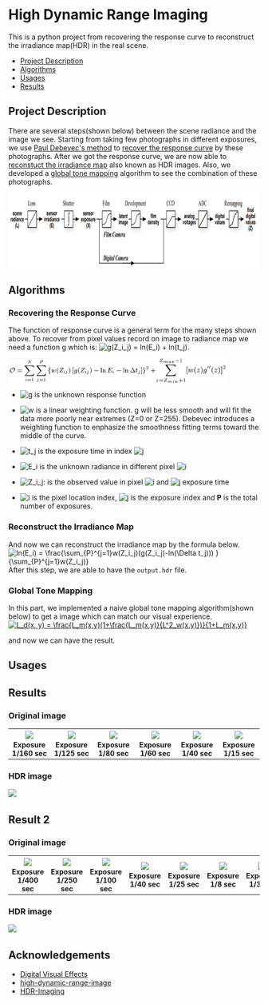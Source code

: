 # High Dynamic Range Imaging
This is a python project from recovering the response curve to reconstruct the irradiance map(HDR) in the real scene.

- [Project Description](#project-description)
- [Algorithms](#algorithms)
- [Usages](#usages)
- [Results](#results)

## Project Description
There are several steps(shown below) between the scene radiance and the image we see. Starting from taking few photographs in different exposures, we use  [Paul Debevec's method](http://www.pauldebevec.com/Research/HDR/debevec-siggraph97.pdf) to [recover the response curve](#recovering-the-response-curve) by these photographs. After we got the response curve, we are now able to [reconstuct the irradiance map](#reconstruct-the-irradiance-map) also known as HDR images. Also, we developed a [global tone mapping](#global-tone-mapping) algorithm to see the combination of these photographs.

<img src="https://github.com/qa276390/high-dynamic-range-image/blob/master/example/steps.png" height="150"/>


## Algorithms 
### Recovering the Response Curve

The function of response curve is a general term for the many steps shown above. To recover from pixel values record on image to radiance map we need a function g which is:  <img src="https://latex.codecogs.com/svg.latex?g(Z_i_j)&space;=&space;ln(E_i)&space;&plus;&space;ln(t_j)" title="g(Z_i_j) = ln(E_i) + ln(t_j)" /></a>.

<img  align="center" src="https://github.com/qa276390/high-dynamic-range-image/blob/master/example/eq1.png" height="50"/>

- <img src="https://latex.codecogs.com/svg.latex?\Large&space;g" title="g" /> is the unknown response function

- <img src="https://latex.codecogs.com/svg.latex?\Large&space;w" title="w" /> is a linear weighting function. g will be less smooth and will fit the data more poorly near extremes (Z=0 or Z=255). Debevec introduces a weighting function to enphasize the smoothness fitting terms toward the middle of the curve.

- <img src="https://latex.codecogs.com/svg.latex?\Large&space;t_j" title="t_j" /> is the exposure time in index <img src="https://latex.codecogs.com/svg.latex?\Large&space;j" title="j" />

- <img src="https://latex.codecogs.com/svg.latex?\Large&space;E_i" title="E_i" /> is the unknown radiance in different pixel <img src="https://latex.codecogs.com/svg.latex?\Large&space;i" title="i" />

- <img src="https://latex.codecogs.com/svg.latex?\Large&space;Z_i_j" title="Z_i_j" />: is the observed value in pixel <img src="https://latex.codecogs.com/svg.latex?\Large&space;i" title="i" /> and <img src="https://latex.codecogs.com/svg.latex?\Large&space;j" title="j" /> exposure time

- <img src="https://latex.codecogs.com/svg.latex?\Large&space;i" title="i" /> is the pixel location index, <img src="https://latex.codecogs.com/svg.latex?\Large&space;j" title="j" /> is the exposure index and **P** is the total number of exposures.

### Reconstruct the Irradiance Map
And now we can reconstruct the irradiance map by the formula below.
<img src="https://latex.codecogs.com/svg.latex?ln(E_i)&space;=&space;\frac{\sum_{P}^{j=1}w(Z_i_j)(g(Z_i_j)-ln(\Delta&space;t_j)))&space;}{\sum_{P}^{j=1}w(Z_i_j)}" title="ln(E_i) = \frac{\sum_{P}^{j=1}w(Z_i_j)(g(Z_i_j)-ln(\Delta t_j))) }{\sum_{P}^{j=1}w(Z_i_j)}" />
After this step, we are able to have the `output.hdr` file.

### Global Tone Mapping
In this part, we implemented a naive global tone mapping algorithm(shown below) to get a image which can match our visual experience.
<a href="https://www.codecogs.com/eqnedit.php?latex=L_d(x,&space;y)&space;=&space;\frac{L_m(x,y)(1&plus;\frac{L_m(x,y)}{L^2_w(x,y)})}{1&plus;L_m(x,y)}" target="_blank"><img src="https://latex.codecogs.com/svg.latex?L_d(x,&space;y)&space;=&space;\frac{L_m(x,y)(1&plus;\frac{L_m(x,y)}{L^2_w(x,y)})}{1&plus;L_m(x,y)}" title="L_d(x, y) = \frac{L_m(x,y)(1+\frac{L_m(x,y)}{L^2_w(x,y)})}{1+L_m(x,y)}" /></a>

and now we can have the result.

## Usages



## Results
### Original image
<table>
<tr>
<th><img src="https://github.com/vivianhylee/high-dynamic-range-image/raw/master/example/sample-00.png" /><br>Exposure 1/160 sec</th>
<th><img src="https://github.com/vivianhylee/high-dynamic-range-image/raw/master/example/sample-01.png" /><br>Exposure 1/125 sec</th>
<th><img src="https://github.com/vivianhylee/high-dynamic-range-image/raw/master/example/sample-02.png" /><br>Exposure 1/80 sec</th>
<th><img src="https://github.com/vivianhylee/high-dynamic-range-image/raw/master/example/sample-03.png" /><br>Exposure 1/60 sec</th>
<th><img src="https://github.com/vivianhylee/high-dynamic-range-image/raw/master/example/sample-04.png" /><br>Exposure 1/40 sec</th>
<th><img src="https://github.com/vivianhylee/high-dynamic-range-image/raw/master/example/sample-05.png" /><br>Exposure 1/15 sec</th>
</tr>
</table>

### HDR image
<img src="https://github.com/vivianhylee/high-dynamic-range-image/raw/master/example/output1.png" width="500"/>

## Result 2
### Original image
<table>
<tr>
<th><img src="https://github.com/vivianhylee/high-dynamic-range-image/raw/master/example/sample2-00.jpg" /><br>Exposure 1/400 sec</th>
<th><img src="https://github.com/vivianhylee/high-dynamic-range-image/raw/master/example/sample2-01.jpg" /><br>Exposure 1/250 sec</th>
<th><img src="https://github.com/vivianhylee/high-dynamic-range-image/raw/master/example/sample2-02.jpg" /><br>Exposure 1/100 sec</th>
<th><img src="https://github.com/vivianhylee/high-dynamic-range-image/raw/master/example/sample2-03.jpg" /><br>Exposure 1/40 sec</th>
<th><img src="https://github.com/vivianhylee/high-dynamic-range-image/raw/master/example/sample2-04.jpg" /><br>Exposure 1/25 sec</th>
<th><img src="https://github.com/vivianhylee/high-dynamic-range-image/raw/master/example/sample2-05.jpg" /><br>Exposure 1/8 sec</th>
<th><img src="https://github.com/vivianhylee/high-dynamic-range-image/raw/master/example/sample2-06.jpg" /><br>Exposure 1/3 sec</th>
</tr>
</table>

### HDR image
<img src="https://github.com/vivianhylee/high-dynamic-range-image/raw/master/example/output2.png" width="500"/>

## Acknowledgements
- [Digital Visual Effects](https://www.csie.ntu.edu.tw/~cyy/courses/vfx/20spring/overview/)
- [high-dynamic-range-image](https://github.com/vivianhylee/high-dynamic-range-image)
- [HDR-Imaging](https://github.com/qhan1028/HDR-Imaging)




